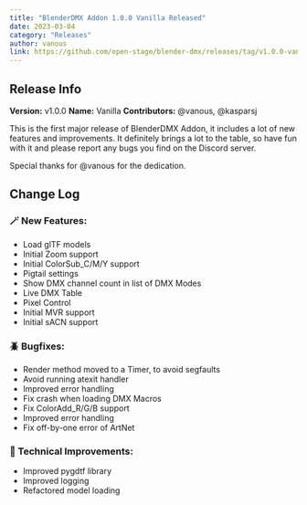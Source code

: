```yaml
---
title: "BlenderDMX Addon 1.0.0 Vanilla Released"
date: 2023-03-04
category: "Releases"
author: vanous
link: https://github.com/open-stage/blender-dmx/releases/tag/v1.0.0-vanilla
---
```


## Release Info

**Version:** v1.0.0
**Name:** Vanilla
**Contributors:** @vanous, @kasparsj 

This is the first major release of BlenderDMX Addon, it includes a lot of new features and improvements. It definitely brings a lot to the table, so have fun with it and please report any bugs you find on the Discord server.

Special thanks for @vanous for the dedication.

## Change Log

### 🪄 New Features:
- Load glTF models
- Initial Zoom support
- Initial ColorSub_C/M/Y support
- Pigtail settings
- Show DMX channel count in list of DMX Modes
- Live DMX Table
- Pixel Control
- Initial MVR support
- Initial sACN support

### 🪲 Bugfixes:
- Render method moved to a Timer, to avoid segfaults
- Avoid running atexit handler
- Improved error handling
- Fix crash when loading DMX Macros
- Fix ColorAdd_R/G/B support
- Improved error handling
- Fix off-by-one error of ArtNet

### 🔨 Technical Improvements:
- Improved pygdtf library
- Improved logging
- Refactored model loading
